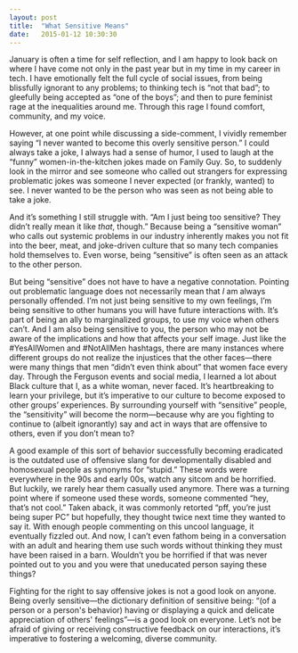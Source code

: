 ```yaml
---
layout: post
title:  "What Sensitive Means"
date:   2015-01-12 10:30:30
---
```


January is often a time for self reflection, and I am happy to look back on where I have come not only in the past year but in my time in my career in tech. I have emotionally felt the full cycle of social issues, from being blissfully ignorant to any problems; to thinking tech is “not that bad”; to gleefully being accepted as “one of the boys”; and then to pure feminist rage at the inequalities around me. Through this rage I found comfort, community, and my voice.

However, at one point while discussing a side-comment, I vividly remember saying “I never wanted to become this overly sensitive person.” I could always take a joke, I always had a sense of humor, I used to laugh at the “funny” women-in-the-kitchen jokes made on Family Guy. So, to suddenly look in the mirror and see someone who called out strangers for expressing problematic jokes was someone I never expected (or frankly, wanted) to see. I never wanted to be the person who was seen as not being able to take a joke.

<!--more-->

And it’s something I still struggle with. “Am I just being too sensitive? They didn’t really mean it like _that_, though.” Because being a “sensitive woman” who calls out systemic problems in our industry inherently makes you not fit into the beer, meat, and joke-driven culture that so many tech companies hold themselves to. Even worse, being “sensitive” is often seen as an attack to the other person.

But being “sensitive” does not have to have a negative connotation. Pointing out problematic language does not necessarily mean that *I* am always personally offended. I’m not just being sensitive to my own feelings, I’m being sensitive to other humans you will have future interactions with. It’s part of being an ally to marginalized groups, to use my voice when others can’t. And I am also being sensitive to you, the person who may not be aware of the implications and how that affects your self image. Just like the #YesAllWomen and #NotAllMen hashtags, there are many instances where different groups do not realize the injustices that the other faces—there were many things that men “didn’t even think about” that women face every day. Through the Ferguson events and social media, I learned a lot about Black culture that I, as a white woman, never faced. It’s heartbreaking to learn your privilege, but it’s imperative to our culture to become exposed to other groups’ experiences. By surrounding yourself with “sensitive” people, the “sensitivity” will become the norm—because why are you fighting to continue to (albeit ignorantly) say and act in ways that are offensive to others, even if you don’t mean to?

A good example of this sort of behavior successfully becoming eradicated is the outdated use of offensive slang for developmentally disabled and homosexual people as synonyms for “stupid.” These words were everywhere in the 90s and early 00s, watch any sitcom and be horrified. But luckily, we rarely hear them casually used anymore. There was a turning point where if someone used these words, someone commented “hey, that’s not cool.” Taken aback, it was commonly retorted “pff, you’re just being super PC” but hopefully, they thought twice next time they wanted to say it. With enough people commenting on this uncool language, it eventually fizzled out. And now, I can’t even fathom being in a conversation with an adult and hearing them use such words without thinking they must have been raised in a barn. Wouldn’t you be horrified if that was never pointed out to you and you were that uneducated person saying these things?

Fighting for the right to say offensive jokes is not a good look on anyone. Being overly sensitive—the dictionary definition of sensitive being: “(of a person or a person's behavior) having or displaying a quick and delicate appreciation of others' feelings”—is a good look on everyone. Let’s not be afraid of giving or receiving constructive feedback on our interactions, it’s imperative to fostering a welcoming, diverse community. 

